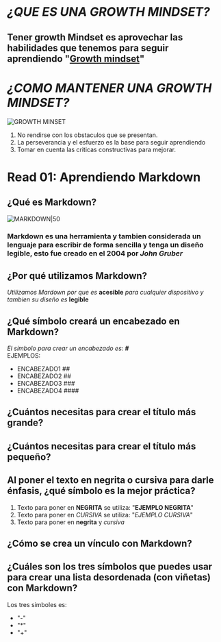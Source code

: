 # _¿QUE ES UNA GROWTH MINDSET?_
## Tener growth Mindset es aprovechar las habilidades que tenemos para seguir aprendiendo "[Growth mindset](https://www.atlassian.com/blog/inside-atlassian/growth-mindset)"
# _¿COMO MANTENER UNA GROWTH MINDSET?_
![GROWTH MINSET](https://i.ytimg.com/vi/6V5ppz5XK24/maxresdefault.jpg)
1. No rendirse con los obstaculos que se presentan.
2. La perseverancia y el esfuerzo es la base para seguir aprendiendo
3. Tomar en cuenta las criticas constructivas para mejorar.

# Read 01: Aprendiendo Markdown
## **¿Qué es Markdown?**
![MARKDOWN|50](https://encrypted-tbn0.gstatic.com/images?q=tbn:ANd9GcQnn-M9uYQX_I7z4cMpfBoGYVQfCO56sy2E2ZguPCEgDA&s)
### Markdown es una herramienta y tambien considerada un lenguaje para escribir de forma sencilla y tenga un diseño legible, esto fue creado en el 2004 por ***John Gruber***
## **¿Por qué utilizamos Markdown?**
_Utilizamos Mardown por que es_ **acesible** _para cualquier dispositivo y tambien su diseño es_ **legible** 
## **¿Qué símbolo creará un encabezado en Markdown?**
_El simbolo para crear un encabezado es:_ **#**  
EJEMPLOS:  
* ENCABEZADO1 ##
* ENCABEZADO2 ##
* ENCABEZADO3 ###
* ENCABEZADO4 ####
## **¿Cuántos necesitas para crear el título más grande?**

## **¿Cuántos necesitas para crear el título más pequeño?**

## **Al poner el texto en negrita o cursiva para darle énfasis, ¿qué símbolo es la mejor práctica?**
1. Texto para poner en **NEGRITA** se utiliza:
   "**EJEMPLO NEGRITA**"
2. Texto para poner en _CURSIVA_ se utiliza:
   "_EJEMPLO CURSIVA_"
3. Texto para poner en **negrita** y _cursiva_
   
## **¿Cómo se crea un vínculo con Markdown?**

## **¿Cuáles son los tres símbolos que puedes usar para crear una lista desordenada (con viñetas) con Markdown?**
Los tres simboles es:
* "-"
* "*"
* "+"
